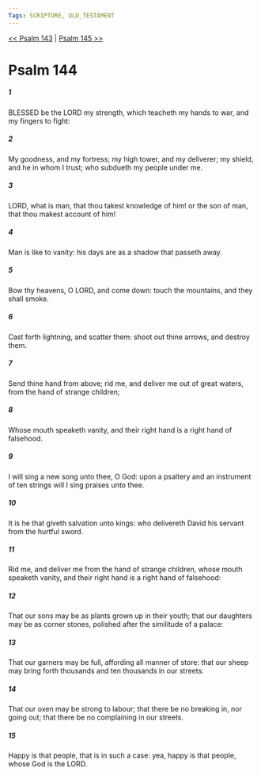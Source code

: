 ```yaml
---
Tags: SCRIPTURE, OLD_TESTAMENT
---
```


[<< Psalm 143](OLD_TESTAMENT/19_Psalms/Psalm_143.md) | [Psalm 145 >>](OLD_TESTAMENT/19_Psalms/Psalm_145.md)

# Psalm 144

##### 1

BLESSED be the LORD my strength, which teacheth my hands to war, and my fingers to fight:

##### 2

My goodness, and my fortress; my high tower, and my deliverer; my shield, and he in whom I trust; who subdueth my people under me.

##### 3

LORD, what is man, that thou takest knowledge of him! or the son of man, that thou makest account of him!

##### 4

Man is like to vanity: his days are as a shadow that passeth away.

##### 5

Bow thy heavens, O LORD, and come down: touch the mountains, and they shall smoke.

##### 6

Cast forth lightning, and scatter them: shoot out thine arrows, and destroy them.

##### 7

Send thine hand from above; rid me, and deliver me out of great waters, from the hand of strange children;

##### 8

Whose mouth speaketh vanity, and their right hand is a right hand of falsehood.

##### 9

I will sing a new song unto thee, O God: upon a psaltery and an instrument of ten strings will I sing praises unto thee.

##### 10

It is he that giveth salvation unto kings: who delivereth David his servant from the hurtful sword.

##### 11

Rid me, and deliver me from the hand of strange children, whose mouth speaketh vanity, and their right hand is a right hand of falsehood:

##### 12

That our sons may be as plants grown up in their youth; that our daughters may be as corner stones, polished after the similitude of a palace:

##### 13

That our garners may be full, affording all manner of store: that our sheep may bring forth thousands and ten thousands in our streets:

##### 14

That our oxen may be strong to labour; that there be no breaking in, nor going out; that there be no complaining in our streets.

##### 15

Happy is that people, that is in such a case: yea, happy is that people, whose God is the LORD.
